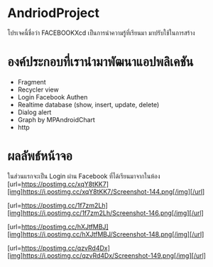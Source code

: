 # AndriodProject
โปรเจคนี้ชื่อว่า FACEBOOKXcd เป็นการนำความรู้ที่เรียนมา มาปรับใช้ในการสร้าง
# องค์ประกอบที่เรานำมาพัฒนาแอปพลิเคชัน
- Fragment
- Recycler view
- Login Facebook Authen
- Realtime database (show, insert, update, delete)
- Dialog alert
- Graph by MPAndroidChart
- http  
# ผลลัพธ์หน้าจอ
ในส่วนแรกจะเป็น Login ผ่าน Facebook ที่ได้เรียนมาจากในห้อง
[url=https://postimg.cc/xqY8tKK7][img]https://i.postimg.cc/xqY8tKK7/Screenshot-144.png[/img][/url]

[url=https://postimg.cc/1f7zm2Lh][img]https://i.postimg.cc/1f7zm2Lh/Screenshot-146.png[/img][/url]

[url=https://postimg.cc/hXJtfMBJ][img]https://i.postimg.cc/hXJtfMBJ/Screenshot-148.png[/img][/url]

[url=https://postimg.cc/qzvRd4Dx][img]https://i.postimg.cc/qzvRd4Dx/Screenshot-149.png[/img][/url]
